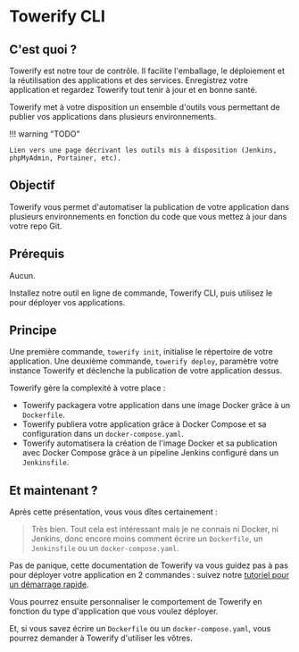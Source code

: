 # Towerify CLI

## C'est quoi ?

Towerify est notre tour de contrôle. 
Il facilite l'emballage, le déploiement et la réutilisation des applications et des services. 
Enregistrez votre application et regardez Towerify tout tenir à jour et en bonne santé.

Towerify met à votre disposition un ensemble d'outils vous permettant de publier vos applications
dans plusieurs environnements.

!!! warning "TODO"

    Lien vers une page décrivant les outils mis à disposition (Jenkins, phpMyAdmin, Portainer, etc).


## Objectif

Towerify vous permet d'automatiser la publication de votre application
dans plusieurs environnements en fonction du code que vous mettez à jour dans votre repo Git.


## Prérequis

Aucun.

Installez notre outil en ligne de commande, Towerify CLI, puis utilisez le pour déployer vos
applications.

## Principe

Une première commande, `towerify init`, initialise le répertoire de votre application. Une
deuxième commande, `towerify deploy`, paramètre votre instance Towerify et déclenche la
publication de votre application dessus.

Towerify gère la complexité à votre place :

* Towerify packagera votre application dans une image Docker grâce à un `Dockerfile`.
* Towerify publiera votre application grâce à Docker Compose et sa configuration dans un `docker-compose.yaml`.
* Towerify automatisera la création de l'image Docker et sa publication avec Docker Compose grâce à un pipeline Jenkins
  configuré dans un `Jenkinsfile`.

## Et maintenant ?

Après cette présentation, vous vous dîtes certainement : 

> Très bien. Tout cela est intéressant mais je ne connais ni Docker, ni Jenkins, donc encore moins comment 
> écrire un `Dockerfile`, un `Jenkinsfile` ou un `docker-compose.yaml`.

Pas de panique, cette documentation de Towerify va vous guidez pas à pas pour déployer votre application
en 2 commandes : suivez notre [tutoriel pour un démarrage rapide](tutorial.md).

Vous pourrez ensuite personnaliser le comportement de Towerify en fonction du type d'application que
vous voulez déployer.

Et, si vous savez écrire un `Dockerfile` ou un `docker-compose.yaml`, vous pourrez demander à
Towerify d'utiliser les vôtres.
